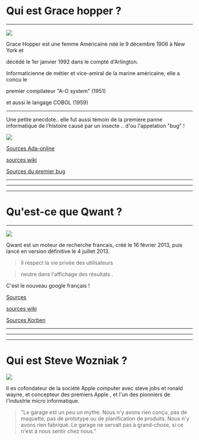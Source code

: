 # Qui est Grace hopper ? 
***
![](https://upload.wikimedia.org/wikipedia/commons/thumb/5/55/Grace_Hopper.jpg/220px-Grace_Hopper.jpg)



Grace Hopper est une femme Américaine néé le 9 décembre 1906 à New York et 

décédé le 1er janvier 1992 dans le compté d'Arlington. 

Informaticienne de métier et vice-amiral de la marine américaine, elle a concu le 

premier compilateur "A-O system" (1951)

et aussi le langage COBOL (1959) 
***

Une petite anecdote.. elle fut aussi témoin de  la premiere panne informatique de l'histoire causé par un insecte .. d'ou l'appelation "bug" !

![](http://i.f1g.fr/media/ext/805x453_crop/www.lefigaro.fr/medias/2013/12/09/PHO9a07b8f4-609d-11e3-b28f-e74beff93259-805x453.jpg)

[Sources Ada-online](http://www.ada-online.org/frada/spip93a3.html?article100)

[sources wiki](https://en.wikipedia.org/wiki/Grace_Hopper)

[Sources du premier bug](http://www.lefigaro.fr/culture/2013/12/09/03004-20131209ARTFIG00311-grace-hopper-l-inventrice-du-bug.php)



***
***
***


# Qu'est-ce que Qwant ?

***
![](http://img.generation-nt.com/qwant-logo_0096006401622381.png)



Qwant est un moteur de recherche francais, créé le 16 février 2013, puis lancé en version définitive le 4 juillet 2013.

>Il respect la vie privée des utilisateurs 

>neutre dans l'affichage des résultats .


C'est le nouveau google français !

[Sources](https://www.qwant.com/privacy)

[sources wiki](https://fr.wikipedia.org/wiki/Qwant)

[Sources Korben](http://korben.info/qwant-mon-retour-apres-1-mois-de-test.html)

*** 
***
***


# Qui est Steve Wozniak ?

![](https://upload.wikimedia.org/wikipedia/commons/thumb/f/f6/Steve_Wozniak.jpg/220px-Steve_Wozniak.jpg)


Il es cofondateur de la société Apple computer avec steve jobs et ronald wayne,  et concepteur des premiers Apple , et l'un des pionniers de l'industrie micro informatique.


> "Le garage est un peu un mythe. Nous n'y avons rien conçu, pas de maquette, pas de prototype ou de planification de produits. Nous n'y avons rien fabriqué. Le garage ne servait pas à grand-chose, si ce n'est à nous sentir chez nous."


















